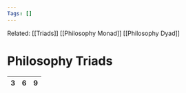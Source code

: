 ```yaml
---
Tags: []
---
```

Related: [[Triads]] [[Philosophy Monad]] [[Philosophy Dyad]]
# Philosophy Triads

| 3 | 6 | 9 |
|---|---|---|